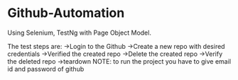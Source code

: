 # Github-Automation
Using Selenium, TestNg with Page Object Model.

The test steps are:
->Login to the Github
->Create a new repo with desired credentials 
->Verified the created repo
->Delete the created repo
->Verify the deleted repo
->teardown
NOTE: to run the project you have to give email id and password of github
